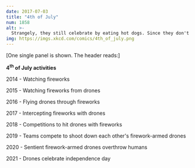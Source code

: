 ```yaml
---
date: 2017-07-03
title: "4th of July"
num: 1858
alt: >-
  Strangely, they still celebrate by eating hot dogs. Since they don't have mouths, they just kinda toss them in the air and let them fall back down into their propeller blades. It's pretty messy.
img: https://imgs.xkcd.com/comics/4th_of_july.png
---
```

[One single panel is shown. The header reads:]

**4<sup>th</sup> of July activities**

2014 - Watching fireworks

2015 - Watching fireworks from drones

2016 - Flying drones through fireworks

2017 - Intercepting fireworks with drones

2018 - Competitions to hit drones with fireworks

2019 - Teams compete to shoot down each other's firework-armed drones

2020 - Sentient firework-armed drones overthrow humans

2021 - Drones celebrate independence day